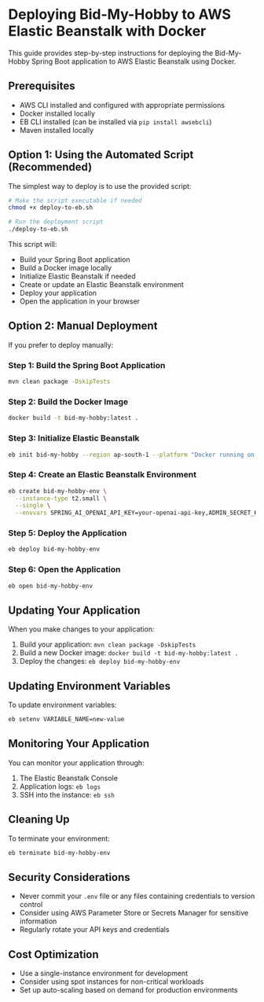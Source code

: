 # Deploying Bid-My-Hobby to AWS Elastic Beanstalk with Docker

This guide provides step-by-step instructions for deploying the Bid-My-Hobby Spring Boot application to AWS Elastic Beanstalk using Docker.

## Prerequisites

- AWS CLI installed and configured with appropriate permissions
- Docker installed locally
- EB CLI installed (can be installed via `pip install awsebcli`)
- Maven installed locally

## Option 1: Using the Automated Script (Recommended)

The simplest way to deploy is to use the provided script:

```bash
# Make the script executable if needed
chmod +x deploy-to-eb.sh

# Run the deployment script
./deploy-to-eb.sh
```

This script will:
- Build your Spring Boot application
- Build a Docker image locally
- Initialize Elastic Beanstalk if needed
- Create or update an Elastic Beanstalk environment
- Deploy your application
- Open the application in your browser

## Option 2: Manual Deployment

If you prefer to deploy manually:

### Step 1: Build the Spring Boot Application

```bash
mvn clean package -DskipTests
```

### Step 2: Build the Docker Image

```bash
docker build -t bid-my-hobby:latest .
```

### Step 3: Initialize Elastic Beanstalk

```bash
eb init bid-my-hobby --region ap-south-1 --platform "Docker running on 64bit Amazon Linux 2"
```

### Step 4: Create an Elastic Beanstalk Environment

```bash
eb create bid-my-hobby-env \
  --instance-type t2.small \
  --single \
  --envvars SPRING_AI_OPENAI_API_KEY=your-openai-api-key,ADMIN_SECRET_KEY=your-admin-secret-key
```

### Step 5: Deploy the Application

```bash
eb deploy bid-my-hobby-env
```

### Step 6: Open the Application

```bash
eb open bid-my-hobby-env
```

## Updating Your Application

When you make changes to your application:

1. Build your application: `mvn clean package -DskipTests`
2. Build a new Docker image: `docker build -t bid-my-hobby:latest .`
3. Deploy the changes: `eb deploy bid-my-hobby-env`

## Updating Environment Variables

To update environment variables:

```bash
eb setenv VARIABLE_NAME=new-value
```

## Monitoring Your Application

You can monitor your application through:

1. The Elastic Beanstalk Console
2. Application logs: `eb logs`
3. SSH into the instance: `eb ssh`

## Cleaning Up

To terminate your environment:

```bash
eb terminate bid-my-hobby-env
```

## Security Considerations

- Never commit your `.env` file or any files containing credentials to version control
- Consider using AWS Parameter Store or Secrets Manager for sensitive information
- Regularly rotate your API keys and credentials

## Cost Optimization

- Use a single-instance environment for development
- Consider using spot instances for non-critical workloads
- Set up auto-scaling based on demand for production environments